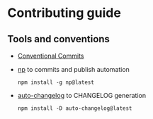 # Сontributing guide

## Tools and conventions

- [Conventional Commits](https://www.conventionalcommits.org/)

- [np](https://github.com/sindresorhus/np) to commits and publish automation

  ```
  npm install -g np@latest
  ```

- [auto-changelog](https://github.com/cookpete/auto-changelog) to CHANGELOG generation

  ```
  npm install -D auto-changelog@latest
  ```
